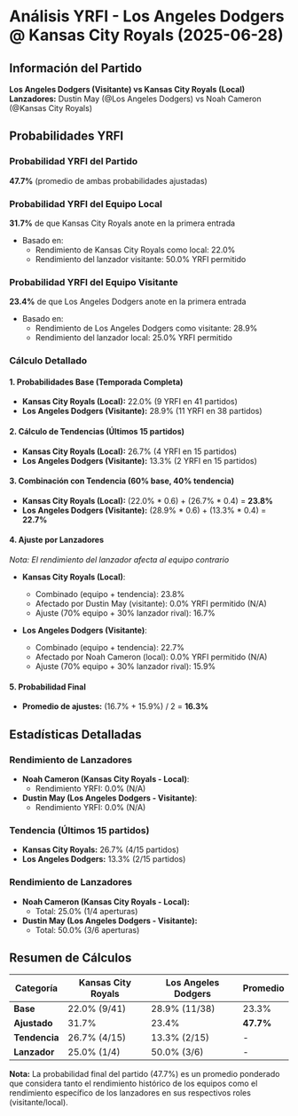 # Análisis YRFI - Los Angeles Dodgers @ Kansas City Royals (2025-06-28)

## Información del Partido
**Los Angeles Dodgers (Visitante) vs Kansas City Royals (Local)**  
**Lanzadores:** Dustin May (@Los Angeles Dodgers) vs Noah Cameron (@Kansas City Royals)

## Probabilidades YRFI

### Probabilidad YRFI del Partido
**47.7%** (promedio de ambas probabilidades ajustadas)

### Probabilidad YRFI del Equipo Local
**31.7%** de que Kansas City Royals anote en la primera entrada
- Basado en:
  - Rendimiento de Kansas City Royals como local: 22.0%
  - Rendimiento del lanzador visitante: 50.0% YRFI permitido

### Probabilidad YRFI del Equipo Visitante
**23.4%** de que Los Angeles Dodgers anote en la primera entrada
- Basado en:
  - Rendimiento de Los Angeles Dodgers como visitante: 28.9%
  - Rendimiento del lanzador local: 25.0% YRFI permitido

### Cálculo Detallado

#### 1. Probabilidades Base (Temporada Completa)
- **Kansas City Royals (Local):** 22.0% (9 YRFI en 41 partidos)
- **Los Angeles Dodgers (Visitante):** 28.9% (11 YRFI en 38 partidos)

#### 2. Cálculo de Tendencias (Últimos 15 partidos)
- **Kansas City Royals (Local):** 26.7% (4 YRFI en 15 partidos)
- **Los Angeles Dodgers (Visitante):** 13.3% (2 YRFI en 15 partidos)

#### 3. Combinación con Tendencia (60% base, 40% tendencia)
- **Kansas City Royals (Local):** (22.0% * 0.6) + (26.7% * 0.4) = **23.8%**
- **Los Angeles Dodgers (Visitante):** (28.9% * 0.6) + (13.3% * 0.4) = **22.7%**

#### 4. Ajuste por Lanzadores
*Nota: El rendimiento del lanzador afecta al equipo contrario*

- **Kansas City Royals (Local)**:
  - Combinado (equipo + tendencia): 23.8%
  - Afectado por Dustin May (visitante): 0.0% YRFI permitido (N/A)
  - Ajuste (70% equipo + 30% lanzador rival): 16.7%

- **Los Angeles Dodgers (Visitante)**:
  - Combinado (equipo + tendencia): 22.7%
  - Afectado por Noah Cameron (local): 0.0% YRFI permitido (N/A)
  - Ajuste (70% equipo + 30% lanzador rival): 15.9%

#### 5. Probabilidad Final
- **Promedio de ajustes:** (16.7% + 15.9%) / 2 = **16.3%**

## Estadísticas Detalladas


### Rendimiento de Lanzadores
- **Noah Cameron (Kansas City Royals - Local)**:
  - Rendimiento YRFI: 0.0% (N/A)
- **Dustin May (Los Angeles Dodgers - Visitante)**:
  - Rendimiento YRFI: 0.0% (N/A)
### Tendencia (Últimos 15 partidos)
- **Kansas City Royals:** 26.7% (4/15 partidos)
- **Los Angeles Dodgers:** 13.3% (2/15 partidos)

### Rendimiento de Lanzadores
- **Noah Cameron (Kansas City Royals - Local):**
  - Total: 25.0% (1/4 aperturas)
- **Dustin May (Los Angeles Dodgers - Visitante):**
  - Total: 50.0% (3/6 aperturas)

## Resumen de Cálculos
| Categoría | Kansas City Royals   | Los Angeles Dodgers  | Promedio |
|-----------|----------------------|----------------------|----------|
| **Base** | 22.0% (9/41) | 28.9% (11/38) | 23.3% |
| **Ajustado** | 31.7% | 23.4% | **47.7%** |
| **Tendencia** | 26.7% (4/15) | 13.3% (2/15) | - |
| **Lanzador** | 25.0% (1/4) | 50.0% (3/6) | - |

**Nota:** La probabilidad final del partido (47.7%) es un promedio ponderado que considera tanto el rendimiento histórico de los equipos como el rendimiento específico de los lanzadores en sus respectivos roles (visitante/local).
